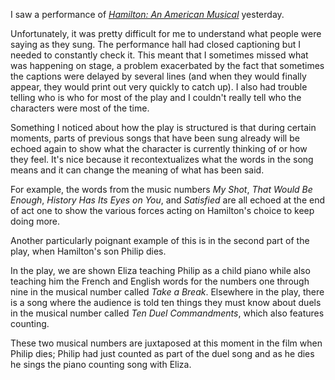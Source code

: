 I saw a performance of _[Hamilton: An American Musical](../notes/hamilton-an-american-musical.md)_ yesterday.

Unfortunately, it was pretty difficult for me to understand what people were saying as they sung. The performance hall had closed captioning but I needed to constantly check it. This meant that I sometimes missed what was happening on stage, a problem exacerbated by the fact that sometimes the captions were delayed by several lines (and when they would finally appear, they would print out very quickly to catch up). I also had trouble telling who is who for most of the play and I couldn't really tell who the characters were most of the time.

Something I noticed about how the play is structured is that during certain moments, parts of previous songs that have been sung already will be echoed again to show what the character is currently thinking of or how they feel. It's nice because it recontextualizes what the words in the song means and it can change the meaning of what has been said.

For example, the words from the music numbers _My Shot_, _That Would Be Enough_, _History Has Its Eyes on You_, and _Satisfied_ are all echoed at the end of act one to show the various forces acting on Hamilton's choice to keep doing more.

Another particularly poignant example of this is in the second part of the play, when Hamilton's son Philip dies.

In the play, we are shown Eliza teaching Philip as a child piano while also teaching him the French and English words for the numbers one through nine in the musical number called _Take a Break_. Elsewhere in the play, there is a song where the audience is told ten things they must know about duels in the musical number called _Ten Duel Commandments_, which also features counting.

These two musical numbers are juxtaposed at this moment in the film when Philip dies; Philip had just counted as part of the duel song and as he dies he sings the piano counting song with Eliza.
